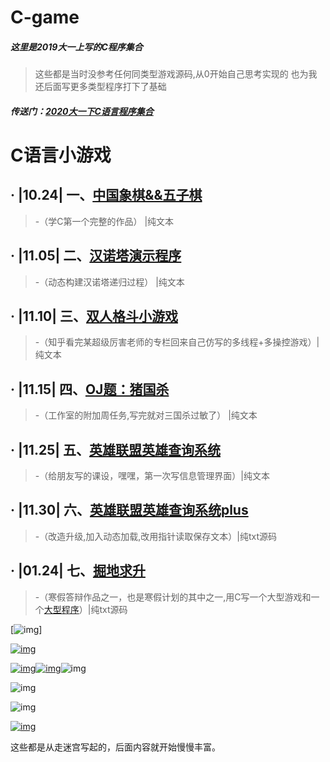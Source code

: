 # C-game
##### 这里是2019大一上写的C程序集合
> 这些都是当时没参考任何同类型游戏源码,从0开始自己思考实现的
> 也为我还后面写更多类型程序打下了基础
##### 传送门：[2020大一下C语言程序集合](https://github.com/404name/winter)

# C语言小游戏

## · |10.24|    一、<u>中国象棋&&五子棋</u>       

>  -（学C第一个完整的作品）   |纯文本

## · |11.05|    二、<u>汉诺塔演示程序</u>  

> -（动态构建汉诺塔递归过程）  |纯文本

## · |11.10|    三、<u>双人格斗小游戏</u>     

>  -（知乎看完某超级厉害老师的专栏回来自己仿写的多线程+多操控游戏）|纯文本

## · |11.15|    四、<u>OJ题：猪国杀</u>   

> -（工作室的附加周任务,写完就对三国杀过敏了） |纯文本

## · |11.25|    五、<u>英雄联盟英雄查询系统</u> 

> -（给朋友写的课设，嘿嘿，第一次写信息管理界面）|纯文本

## · |11.30|    六、<u>英雄联盟英雄查询系统plus</u>    

> -（改造升级,加入动态加载,改用指针读取保存文本）|纯txt源码

## · |01.24|    七、<u>掘地求升</u> 

> -（寒假答辩作品之一，也是寒假计划的其中之一,用C写一个大型游戏和一个[大型程序](https://github.com/404name/winter/tree/master/%E6%A8%A1%E6%8B%9F%E7%AC%94%E8%AE%B0%E6%9C%AC)）|纯txt源码

[![img](https://i.loli.net/2019/10/25/M6iove2wS4kczFD.png)]

[![img](https://i.loli.net/2019/10/18/LsOVJZ8NCftzFK2.png)](https://sm.ms/image/LsOVJZ8NCftzFK2)

[![img](https://i.loli.net/2019/10/25/mQhWIc1N9kSy5KA.png)](https://sm.ms/image/mQhWIc1N9kSy5KA)[![img](https://i.loli.net/2020/01/10/NPjQBerv71COi3T.png)](https://sm.ms/image/NPjQBerv71COi3T)![img](https://img2018.cnblogs.com/common/1920254/202001/1920254-20200111113128394-116544586.png)

![img](https://i.loli.net/2020/01/26/prRCmyBHNFPLzoJ.png)

![img](https://i.loli.net/2020/01/26/pBZg1VorUkGcbXe.png)

[![img](https://i.loli.net/2020/01/26/o3ZrLIDv8WOx6cR.png)](https://sm.ms/image/o3ZrLIDv8WOx6cR)


这些都是从走迷宫写起的，后面内容就开始慢慢丰富。
